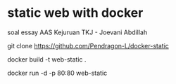 # static web with docker
soal essay AAS Kejuruan TKJ - Joevani Abdillah

git clone https://github.com/Pendragon-L/docker-static

docker build -t web-static .

docker run -d -p 80:80 web-static
